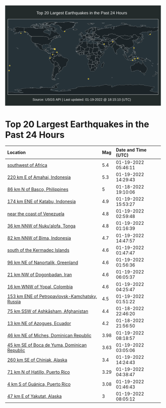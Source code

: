 ![Map](./map.png)

# Top 20 Largest Earthquakes in the Past 24 Hours

| Location | Mag | Date and Time (UTC) |
|:---|:---|:---|
| [southwest of Africa](https://earthquake.usgs.gov/earthquakes/eventpage/us7000gd3p) | 5.4 | 01-19-2022 05:46:11 |
| [220 km E of Amahai, Indonesia](https://earthquake.usgs.gov/earthquakes/eventpage/us7000gd5g) | 5.3 | 01-19-2022 14:29:43 |
| [86 km N of Basco, Philippines](https://earthquake.usgs.gov/earthquakes/eventpage/us7000gczf) | 5 | 01-18-2022 19:10:06 |
| [174 km ENE of Katabu, Indonesia](https://earthquake.usgs.gov/earthquakes/eventpage/us7000gd5y) | 4.9 | 01-19-2022 15:53:27 |
| [near the coast of Venezuela](https://earthquake.usgs.gov/earthquakes/eventpage/us7000gd2r) | 4.8 | 01-19-2022 02:59:48 |
| [36 km NNW of Nuku‘alofa, Tonga](https://earthquake.usgs.gov/earthquakes/eventpage/us7000gd26) | 4.8 | 01-19-2022 01:16:39 |
| [82 km NNW of Bima, Indonesia](https://earthquake.usgs.gov/earthquakes/eventpage/us7000gd5p) | 4.7 | 01-19-2022 14:47:57 |
| [south of the Kermadec Islands](https://earthquake.usgs.gov/earthquakes/eventpage/us7000gd2e) | 4.6 | 01-19-2022 01:47:47 |
| [96 km NE of Nanortalik, Greenland](https://earthquake.usgs.gov/earthquakes/eventpage/us7000gd2f) | 4.6 | 01-19-2022 01:56:36 |
| [21 km NW of Dogonbadan, Iran](https://earthquake.usgs.gov/earthquakes/eventpage/us7000gd3t) | 4.6 | 01-19-2022 06:05:37 |
| [16 km WNW of Yopal, Colombia](https://earthquake.usgs.gov/earthquakes/eventpage/us7000gd37) | 4.6 | 01-19-2022 04:25:47 |
| [153 km ENE of Petropavlovsk-Kamchatsky, Russia](https://earthquake.usgs.gov/earthquakes/eventpage/us7000gd2g) | 4.5 | 01-19-2022 01:51:22 |
| [75 km SSW of Ashkāsham, Afghanistan](https://earthquake.usgs.gov/earthquakes/eventpage/us7000gd0v) | 4.4 | 01-18-2022 22:46:20 |
| [13 km NE of Azogues, Ecuador](https://earthquake.usgs.gov/earthquakes/eventpage/us7000gd0q) | 4.2 | 01-18-2022 21:56:50 |
| [46 km NE of Miches, Dominican Republic](https://earthquake.usgs.gov/earthquakes/eventpage/pr2022019006) | 3.98 | 01-19-2022 08:18:57 |
| [45 km SE of Boca de Yuma, Dominican Republic](https://earthquake.usgs.gov/earthquakes/eventpage/pr2022019002) | 3.63 | 01-19-2022 03:05:06 |
| [260 km SE of Chiniak, Alaska](https://earthquake.usgs.gov/earthquakes/eventpage/ak022vnowcd) | 3.4 | 01-19-2022 14:24:43 |
| [71 km N of Hatillo, Puerto Rico](https://earthquake.usgs.gov/earthquakes/eventpage/pr2022019003) | 3.29 | 01-19-2022 04:38:47 |
| [4 km S of Guánica, Puerto Rico](https://earthquake.usgs.gov/earthquakes/eventpage/pr2022019001) | 3.08 | 01-19-2022 01:46:43 |
| [47 km E of Yakutat, Alaska](https://earthquake.usgs.gov/earthquakes/eventpage/ak022vk05rz) | 3 | 01-19-2022 08:05:12 |
